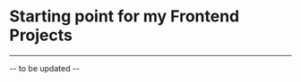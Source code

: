 # Starting point for my Frontend Projects
----------------------------------------------------
-- to be updated --